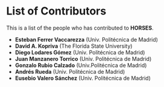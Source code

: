 # List of Contributors

This is a list of the people who has contributed to **HORSES**.

* **Esteban Ferrer Vaccarezza** (Univ. Politécnica de Madrid)
* **David A. Kopriva** (The Florida State University)
* **Diego Lodares Gómez** (Univ. Politécnica de Madrid)
* **Juan Manzanero Torrico** (Univ. Politécnica de Madrid)
* **Gonzalo Rubio Calzado** (Univ.Politécnica de Madrid)
* **Andrés Rueda**  (Univ. Politécnica de Madrid)
* **Eusebio Valero Sánchez** (Univ. Politécnica de Madrid)
